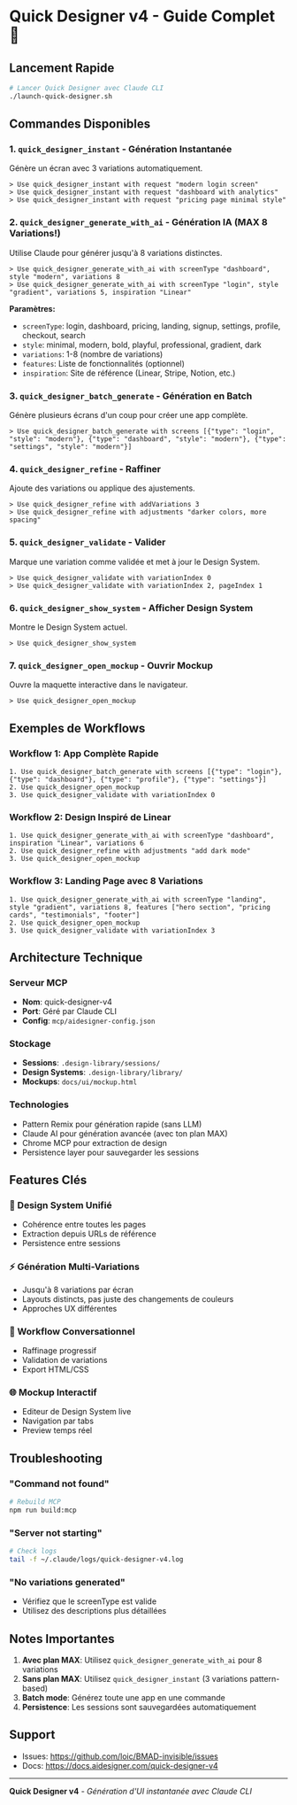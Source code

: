 # Quick Designer v4 - Guide Complet 🚀

## Lancement Rapide

```bash
# Lancer Quick Designer avec Claude CLI
./launch-quick-designer.sh
```

## Commandes Disponibles

### 1. `quick_designer_instant` - Génération Instantanée

Génère un écran avec 3 variations automatiquement.

```
> Use quick_designer_instant with request "modern login screen"
> Use quick_designer_instant with request "dashboard with analytics"
> Use quick_designer_instant with request "pricing page minimal style"
```

### 2. `quick_designer_generate_with_ai` - Génération IA (MAX 8 Variations!)

Utilise Claude pour générer jusqu'à 8 variations distinctes.

```
> Use quick_designer_generate_with_ai with screenType "dashboard", style "modern", variations 8
> Use quick_designer_generate_with_ai with screenType "login", style "gradient", variations 5, inspiration "Linear"
```

**Paramètres:**

- `screenType`: login, dashboard, pricing, landing, signup, settings, profile, checkout, search
- `style`: minimal, modern, bold, playful, professional, gradient, dark
- `variations`: 1-8 (nombre de variations)
- `features`: Liste de fonctionnalités (optionnel)
- `inspiration`: Site de référence (Linear, Stripe, Notion, etc.)

### 3. `quick_designer_batch_generate` - Génération en Batch

Génère plusieurs écrans d'un coup pour créer une app complète.

```
> Use quick_designer_batch_generate with screens [{"type": "login", "style": "modern"}, {"type": "dashboard", "style": "modern"}, {"type": "settings", "style": "modern"}]
```

### 4. `quick_designer_refine` - Raffiner

Ajoute des variations ou applique des ajustements.

```
> Use quick_designer_refine with addVariations 3
> Use quick_designer_refine with adjustments "darker colors, more spacing"
```

### 5. `quick_designer_validate` - Valider

Marque une variation comme validée et met à jour le Design System.

```
> Use quick_designer_validate with variationIndex 0
> Use quick_designer_validate with variationIndex 2, pageIndex 1
```

### 6. `quick_designer_show_system` - Afficher Design System

Montre le Design System actuel.

```
> Use quick_designer_show_system
```

### 7. `quick_designer_open_mockup` - Ouvrir Mockup

Ouvre la maquette interactive dans le navigateur.

```
> Use quick_designer_open_mockup
```

## Exemples de Workflows

### Workflow 1: App Complète Rapide

```
1. Use quick_designer_batch_generate with screens [{"type": "login"}, {"type": "dashboard"}, {"type": "profile"}, {"type": "settings"}]
2. Use quick_designer_open_mockup
3. Use quick_designer_validate with variationIndex 0
```

### Workflow 2: Design Inspiré de Linear

```
1. Use quick_designer_generate_with_ai with screenType "dashboard", inspiration "Linear", variations 6
2. Use quick_designer_refine with adjustments "add dark mode"
3. Use quick_designer_open_mockup
```

### Workflow 3: Landing Page avec 8 Variations

```
1. Use quick_designer_generate_with_ai with screenType "landing", style "gradient", variations 8, features ["hero section", "pricing cards", "testimonials", "footer"]
2. Use quick_designer_open_mockup
3. Use quick_designer_validate with variationIndex 3
```

## Architecture Technique

### Serveur MCP

- **Nom**: quick-designer-v4
- **Port**: Géré par Claude CLI
- **Config**: `mcp/aidesigner-config.json`

### Stockage

- **Sessions**: `.design-library/sessions/`
- **Design Systems**: `.design-library/library/`
- **Mockups**: `docs/ui/mockup.html`

### Technologies

- Pattern Remix pour génération rapide (sans LLM)
- Claude AI pour génération avancée (avec ton plan MAX)
- Chrome MCP pour extraction de design
- Persistence layer pour sauvegarder les sessions

## Features Clés

### 🎨 Design System Unifié

- Cohérence entre toutes les pages
- Extraction depuis URLs de référence
- Persistence entre sessions

### ⚡ Génération Multi-Variations

- Jusqu'à 8 variations par écran
- Layouts distincts, pas juste des changements de couleurs
- Approches UX différentes

### 🔄 Workflow Conversationnel

- Raffinage progressif
- Validation de variations
- Export HTML/CSS

### 🌐 Mockup Interactif

- Editeur de Design System live
- Navigation par tabs
- Preview temps réel

## Troubleshooting

### "Command not found"

```bash
# Rebuild MCP
npm run build:mcp
```

### "Server not starting"

```bash
# Check logs
tail -f ~/.claude/logs/quick-designer-v4.log
```

### "No variations generated"

- Vérifiez que le screenType est valide
- Utilisez des descriptions plus détaillées

## Notes Importantes

1. **Avec plan MAX**: Utilisez `quick_designer_generate_with_ai` pour 8 variations
2. **Sans plan MAX**: Utilisez `quick_designer_instant` (3 variations pattern-based)
3. **Batch mode**: Générez toute une app en une commande
4. **Persistence**: Les sessions sont sauvegardées automatiquement

## Support

- Issues: https://github.com/loic/BMAD-invisible/issues
- Docs: https://docs.aidesigner.com/quick-designer-v4

---

**Quick Designer v4** - _Génération d'UI instantanée avec Claude CLI_
